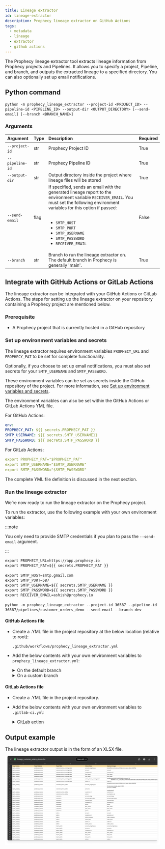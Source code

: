 ```yaml
---
title: Lineage extractor
id: lineage-extractor
description: Prophecy lineage extractor on GitHub Actions
tags:
  - metadata
  - lineage
  - extractor
  - github actions
---
```


The Prophecy lineage extractor tool extracts lineage information from Prophecy projects and Pipelines. It allows you to specify a project, Pipeline, and branch, and outputs the extracted lineage to a specified directory. You can also optionally set up email notifications.

## Python command

```
python -m prophecy_lineage_extractor --project-id <PROJECT_ID> --pipeline-id <PIPELINE_ID> --output-dir <OUTPUT_DIRECTORY> [--send-email] [--branch <BRANCH_NAME>]
```

### Arguments

| Argument        | Type | Description                                                                                                                                                                                                                                                                                                                      | Required |
| :-------------- | :--- | :------------------------------------------------------------------------------------------------------------------------------------------------------------------------------------------------------------------------------------------------------------------------------------------------------------------------------- | :------- |
| `--project-id`  | str  | Prophecy Project ID                                                                                                                                                                                                                                                                                                              | True     |
| `--pipeline-id` | str  | Prophecy Pipeline ID                                                                                                                                                                                                                                                                                                             | True     |
| `--output-dir`  | str  | Output directory inside the project where lineage files will be stored                                                                                                                                                                                                                                                           | True     |
| `--send-email`  | flag | If specified, sends an email with the generated lineage report to the environment variable `RECEIVER_EMAIL`. You must set the following environment variables for this option if passed: <br /><br /> <ul><li>`SMTP_HOST`</li><li>`SMTP_PORT`</li><li>`SMTP_USERNAME`</li><li>`SMTP_PASSWORD`</li><li>`RECEIVER_EMAIL`</li></ul> | False    |
| `--branch`      | str  | Branch to run the lineage extractor on. <br /> The default branch in Prophecy is generally 'main'.                                                                                                                                                                                                                               | True     |

## Integrate with GitHub Actions or GitLab Actions

The lineage extractor can be integrated with your GitHub Actions or GitLab Actions. The steps for setting up the lineage extractor on your repository containing a Prophecy project are mentioned below.

### Prerequisite

- A Prophecy project that is currently hosted in a GitHub repository

### Set up environment variables and secrets

The lineage extractor requires environment variables `PROPHECY_URL` and `PROPHECY_PAT` to be set for complete functionality.

Optionally, if you choose to set up email notifications, you must also set secrets for your `SMTP_USERNAME` and `SMTP_PASSWORD`.

These environment variables can be set as secrets inside the GitHub repository of the project. For more information, see [Set up environment variables and secrets](docs/ci-cd/prophecy-build-tool/pbt-github-actions.md#set-up-environment-variables-and-secrets).

The environment variables can also be set within the GitHub Actions or GitLab Actions YML file.

For GitHub Actions:

```yaml
env:
PROPHECY_PAT: ${{ secrets.PROPHECY_PAT }}
SMTP_USERNAME: ${{ secrets.SMTP_USERNAME}}
SMTP_PASSWORD: ${{ secrets.SMTP_PASSWORD }}
```

For GitLab Actions:

```yaml
export PROPHECY_PAT="$PROPHECY_PAT"
export SMTP_USERNAME="$SMTP_USERNAME"
export SMTP_PASSWORD="$SMTP_PASSWORD"
```

The complete YML file definition is discussed in the next section.

### Run the lineage extractor

We’re now ready to run the lineage extractor on the Prophecy project.

To run the extractor, use the following example with your own environment variables:

:::note

You only need to provide SMTP credentials if you plan to pass the `--send-email` argument.

:::

```
export PROPHECY_URL=https://app.prophecy.io
export PROPHECY_PAT=${{ secrets.PROPHECY_PAT }}

export SMTP_HOST=smtp.gmail.com
export SMTP_PORT=587
export SMTP_USERNAME=${{ secrets.SMTP_USERNAME }}
export SMTP_PASSWORD=${{ secrets.SMTP_PASSWORD }}
export RECEIVER_EMAIL=ashish@prophecy.io

python -m prophecy_lineage_extractor --project-id 36587 --pipeline-id 36587/pipelines/customer_orders_demo --send-email --branch dev
```

#### GitHub Actions file

- Create a .YML file in the project repository at the below location (relative to root):

  ```
  .github/workflows/prophecy_lineage_extractor.yml
  ```

- Add the below contents with your own environment variables to `prophecy_lineage_extractor.yml`:

  <details>
  <summary>On the default branch</summary>

  ```
  name: Run Prophecy Lineage extractor on main

  on:
    push:
      branches:
        - main  # Trigger on merge to the main branch
      paths:
        - 'datasets/**'
        - 'pipelines/**'
        - 'pbt_project.yml'
        - '.github/workflows/prophecy_lineage_extractor.yml'

  permissions:
    contents: write

  jobs:
    extract-and-mail-prophecy-lineage:
      runs-on: ubuntu-latest
      env:
        OUTPUT_DIR: "output"
      steps:
        - uses: actions/checkout@v3
        - name: Set up Python
          uses: actions/setup-python@v4
          with:
            python-version: '3.9'  # Adjust Python version as needed

        - name: Install Package from PyPI
          run: |
            pip install --no-cache-dir prophecy-lineage-extractor

        - name: Extract and Send Prophecy Lineage
          env:
            PROPHECY_URL: "https://app.prophecy.io"
            MONITOR_TIME_ENV: ${{ vars.MONITOR_TIME_ENV }}
            PROPHECY_PAT: ${{ secrets.PROPHECY_PAT }}
            SMTP_HOST: "smtp.gmail.com"
            SMTP_PORT: "587"
            SMTP_USERNAME: ${{ secrets.SMTP_USERNAME }}
            SMTP_PASSWORD: ${{ secrets.SMTP_PASSWORD }}
            RECEIVER_EMAIL: "ashish@prophecy.io"
          run: |
            python -m prophecy_lineage_extractor --project-id 36587 --pipeline-id 36587/pipelines/customer_orders_demo  --send-email --output-dir $OUTPUT_DIR

        - name: Commit file to output directory
          env:
             GIT_COMMIT: ${{ vars.GIT_COMMIT }} # whether to commit output file to github
          run: |
            # set this in secret to enable git commits
            echo "Output Directory: '$OUTPUT_DIR'"
            if [[ $GIT_COMMIT == "1" ]]; then
                git config --global user.name 'pateash'
                git config --global user.email 'ashishpatel0720@gmail.com'
                echo "Commiting enabled, adding output file"
                git add $OUTPUT_DIR/*
                echo "========================================"
                git commit -m "[Github Action: main]: Adding excel lineage report"
                echo "========================================"
                echo "Pushing Changes to git"
                git push
            else
                # simple version are created manually from code edits.
                echo "Commiting to git is not enabled"
            fi
  ```

  </details>

  <details>
  <summary> On a custom branch</summary>

  ```
  name: Run Prophecy Lineage extractor on dev

  on:
    push:
      branches:
        - dev  # Trigger on merge to the dev branch
      paths:
        - 'datasets/**'
        - 'pipelines/**'
        - 'pbt_project.yml'
        - '.github/workflows/prophecy_lineage_extractor_dev.yml'

  permissions:
    contents: write

  jobs:
    extract-and-mail-prophecy-lineage:
      runs-on: ubuntu-latest
      env:
        OUTPUT_DIR: "output_dev"
      steps:
        - uses: actions/checkout@v3
        - name: Set up Python
          uses: actions/setup-python@v4
          with:
            python-version: '3.9'  # Adjust Python version as needed

        - name: Install Package from PyPI
          run: |
            pip install --no-cache-dir prophecy-lineage-extractor

        - name: Extract and Send Prophecy Lineage
          env:
            PROPHECY_URL: "https://app.prophecy.io"
            MONITOR_TIME_ENV: ${{ vars.MONITOR_TIME_ENV }}
            PROPHECY_PAT: ${{ secrets.PROPHECY_PAT }}
            SMTP_HOST: "smtp.gmail.com"
            SMTP_PORT: "587"
            SMTP_USERNAME: ${{ secrets.SMTP_USERNAME }}
            SMTP_PASSWORD: ${{ secrets.SMTP_PASSWORD }}
            RECEIVER_EMAIL: "ashish@prophecy.io"
          run: |
            python -m prophecy_lineage_extractor --project-id 36587 --pipeline-id 36587/pipelines/customer_orders_demo  --send-email --output-dir $OUTPUT_DIR --branch dev

        - name: Commit file to output directory
          env:
             GIT_COMMIT: ${{ vars.GIT_COMMIT }}  # Reference the GitHub variable here
          run: |
            # set this in secret to enable git commits
            echo "output dir '$OUTPUT_DIR'"
            if [[ $GIT_COMMIT == "1" ]]; then
                git config --global user.name 'pateash'
                git config --global user.email 'ashishpatel0720@gmail.com'
                echo "Commiting enabled, adding output file"
                git add $OUTPUT_DIR/*
                echo "========================================"
                git commit -m "[Github Action: dev]: Adding excel lineage report"
                echo "========================================"
                echo "Pushing Changes to git"
                git push
            else
                # simple version are created manually from code edits.
                echo "Commiting to git is not enabled"
            fi
  ```

  </details>

#### GitLab Actions file

- Create a .YML file in the project repository.

- Add the below contents with your own environment variables to `.gitlab-ci.yml`:

  <details>
  <summary>GitLab action</summary>

  ```
  stages:
  - extract

  variables:
    GIT_COMMIT: "1" # to enable committing report file to git
    OUTPUT_DIR: "output_dev"
  extract_and_mail:
    stage: extract
    image: python:3.9
    script:
      - pip install --no-cache-dir prophecy-lineage-extractor
      - |
        # gitlab ci/cd variables, access_token also need to be defined if using git commit
        export PROPHECY_URL="$PROPHECY_URL"
        export PROPHECY_PAT="$PROPHECY_PAT"
        export SMTP_USERNAME="$SMTP_USERNAME"
        export SMTP_PASSWORD="$SMTP_PASSWORD"
        export SMTP_HOST="smtp.gmail.com"
        export SMTP_PORT="587"
        export RECEIVER_EMAIL="ashish@prophecy.io"
        # value in seconds for monitoring, this might be increased depending on pipeline size
        export MONITOR_TIME_ENV="50"
      - |
        BRANCH="dev"
        python -m prophecy_lineage_extractor \
          --project-id 36587 \
          --pipeline-id 36587/pipelines/customer_orders_demo \
          --send-email \
          --output-dir $OUTPUT_DIR \
          --branch $BRANCH
      - |
        if [ "$GIT_COMMIT" == "1" ]; then
          echo "Git commit is enabled, output directory '$OUTPUT_DIR'"
          git config --global user.name 'pateash'
          git config --global user.email 'ashishpatel0720@gmail.com'
          git add $OUTPUT_DIR/*
          git commit -m "[GitLab CI - $BRANCH] Adding excel lineage report"
          git remote add gitlab_origin https://oauth2:$ACCESS_TOKEN@gitlab.com/pateash/ProphecyHelloWorld.git
          echo "Pushing changes to git branch $BRANCH"
          git push gitlab_origin HEAD:$BRANCH -o ci.skip # prevent triggering pipeline again
        else
            echo "Committing to git is not enabled"
        fi
    only:
      refs:
        - dev
  ```

  </details>

## Output example

The lineage extractor output is in the form of an XLSX file.

![Lineage extractor output](./img/prophecy-lineage-report-for-pipeline.png)
